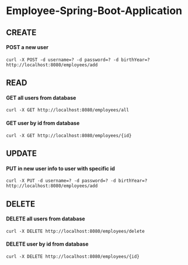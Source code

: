 # Employee-Spring-Boot-Application

## CREATE
#### POST a new user
```curl -X POST -d username=? -d password=? -d birthYear=? http://localhost:8080/employees/add```

## READ
#### GET all users from database
```curl -X GET http://localhost:8080/employees/all ```

#### GET user by id from database
```curl -X GET http://localhost:8080/employees/{id}```

## UPDATE
#### PUT in new user info to user with specific id
```curl -X PUT -d username=? -d password=? -d birthYear=? http://localhost:8080/employees/add```

## DELETE
#### DELETE all users from database
```curl -X DELETE http://localhost:8080/employees/delete```

#### DELETE user by id from database
```curl -X DELETE http://localhost:8080/employees/{id}```
